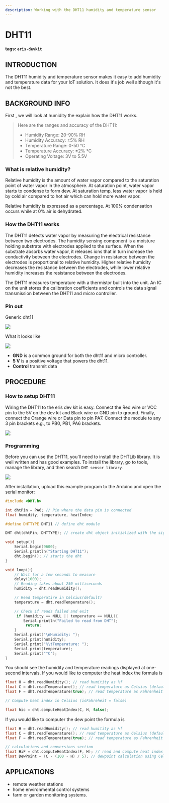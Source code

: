 ```yaml
---
description: Working with the DHT11 humidity and temperature sensor
---
```


# DHT11

#### tags: `eris-devkit`

## INTRODUCTION

The DHT11 humidity and temperature sensor makes it easy to add humidity and temperature data for your IoT solution. It does it's job well although it's not the best. 

## BACKGROUND INFO

First , we will look at humidity the explain how the DHT11 works.

> Here are the ranges and accuracy of the DHT11:
>
> * Humidity Range: 20-90% RH
> * Humidity Accuracy: ±5% RH
> * Temperature Range: 0-50 °C
> * Temperature Accuracy: ±2% °C
> * Operating Voltage: 3V to 5.5V

### What is relative humidity?

Relative humidity is the amount of water vapor compared to the saturation point of water vapor in the atmosphere. At saturation point, water vapor starts to condense to form dew. At saturation temp, less water vapor is held by cold air compared to hot air which can hold more water vapor.

Relative humidity is expressed as a percentage. At 100% condensation occurs while at 0% air is  dehydrated.

### How the DHT11 works

The DHT11 detects water vapor by measuring the electrical resistance between two electrodes. The humidity sensing component is a moisture holding substrate with electrodes applied to the surface. When the substrate absorbs water vapor, it releases ions that in turn increase the conductivity between the electrodes. Change in resistance between the electrodes is proportional to relative humidity. Higher relative humidity decreases the resistance between the electrodes, while lower relative humidity increases the resistance between the electrodes.

The DHT11 measures temperature with a thermistor built into the unit. An IC on the unit stores the calibration coefficients and controls the data signal transmission between the DHT11 and micro controller.

### Pin out

Generic dht11

![](https://i.imgur.com/mAcYXTN.png)

What it looks like

![](https://i.imgur.com/UgNrGAM.jpg)

* **GND** is a common ground for both the dht11 and micro controller.
* **5 V** is a positive voltage that powers the dht11.
* **Control** transmit data

## PROCEDURE

### How to setup DHT11

Wiring the DHT11 to the eris dev kit is easy. Connect the Red wire or VCC pin to the 5V on the dev kit and Black wire or GND pin to ground. Finally, connect the Orange wire or Data pin to pin PA7. Connect the module to any 3 pin brackets e.g., to PB0, PB1, PA6 brackets.

![](https://i.imgur.com/lCILAaW.png)

### Programming

Before you can use the DHT11, you'll need to install the DHTLib library. It is well written and has good examples. To install the library, go to tools, manage the library, and then search `DHT sensor library.` 

![](https://i.imgur.com/r6rYvCK.png)

After installation, upload this example program to the Arduino and open the serial monitor:

```cpp
#include <DHT.h>

int dhtPin = PA6; // Pin where the data pin is connected
float humidity, temperature, heatIndex;

#define DHTTYPE DHT11 // define dht module

DHT dht(dhtPin, DHTTYPE); // create dht object initialized with the signal pin and the type of dht module

void setup(){
    Serial.begin(9600);
    Serial.println("Starting DHT11");
    dht.begin(); // starts the dht
}

void loop(){
    // Wait for a few seconds to measure
    delay(1000);
    // Reading takes about 250 milliseconds
    humidity = dht.readHumidity();

    // Read temperatire in Celsius(default)
    temperature = dht.readTemperature();

    // Check if reads failed and exit
     if (humidity == NULL || temperature == NULL){
        Serial.println("Failed to read from DHT");
         return;
    }
    Serial.print("\nHumidity: ");
    Serial.print(humidity);
    Serial.print("%\tTemperature: ");
    Serial.print(temperature);
    Serial.print("°C");
}

```

You should see the humidity and temperature readings displayed at one-second intervals. If you would like to computer the heat index the formula is

```cpp
float H = dht.readHumidity(); // read humitity as %f
float C = dht.readTemperature(); // read temperature as Celsius (default)
float F = dht.readTemperature(true); // read temperature as Fahrenheit (if true)

// Compute heat index in Celsius (isFahreheit = false)

float hic = dht.computeHeatIndex(C, H, false);

```

If you would like to computer the dew point the formula is

```cpp
float H = dht.readHumidity(); // read humitity as %f
float C = dht.readTemperature(); // read temperature as Celsius (default)
float F = dht.readTemperature(true); // read temperature as Fahrenheit (if true)

// calculations and conversions section
float HiF = dht.computeHeatIndex(F, H); // read and compute heat index in Fahrenheit (the default)
float DewPoint = (C - (100 - H) / 5); // dewpoint calculation using Celsius value

```

## APPLICATIONS

* remote weather stations
* home environmental control systems
* farm or garden monitoring systems.

